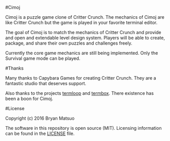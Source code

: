 #Cimoj

Cimoj is a puzzle game clone of Critter Crunch.  The mechanics of Cimoj are
like Critter Crunch but the game is played in your favorite terminal editor.

The goal of Cimoj is to match the mechanics of Critter Crunch and provide and
open and extendable level design system.  Players will be able to create,
package, and share their own puzzles and challenges freely.

Currently the core game mechanics are still being implemented.  Only the
Survival game mode can be played.

#Thanks

Many thanks to Capybara Games for creating Critter Crunch.  They are a
fantastic studio that deserves support.  

Also thanks to the projects [termloop](https://github.com/JoelOtter/termloop)
and [termbox](https://github.com/nsf/termbox).  There existence has been a boon
for Cimoj.

#License

Copyright (c) 2016 Bryan Matsuo

The software in this repository is open source (MIT).  Licensing information
can be found in the [LICENSE](../LICENSE) file.
